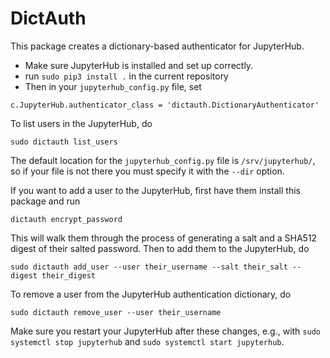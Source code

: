 # DictAuth

This package creates a dictionary-based authenticator for JupyterHub. 

- Make sure JupyterHub is installed and set up correctly. 
- run `sudo pip3 install .` in the current repository
- Then in your `jupyterhub_config.py` file,  set  
```
c.JupyterHub.authenticator_class = 'dictauth.DictionaryAuthenticator'
```

To list users in the JupyterHub, do
```
sudo dictauth list_users
```

The default location for the `jupyterhub_config.py` file is `/srv/jupyterhub/`, 
so if your file is not there you must specify it with the `--dir` option.

If you want to add a user to the JupyterHub, first have them install this package and run
```
dictauth encrypt_password
```
This will walk them through the process of generating a salt and a SHA512 digest of their salted password.
Then to add them to the JupyterHub, do
```
sudo dictauth add_user --user their_username --salt their_salt --digest their_digest
```

To remove a user from the JupyterHub authentication dictionary, do
```
sudo dictauth remove_user --user their_username
```

Make sure you restart your JupyterHub after these changes, e.g., with `sudo systemctl stop jupyterhub` and `sudo systemctl start jupyterhub`. 

